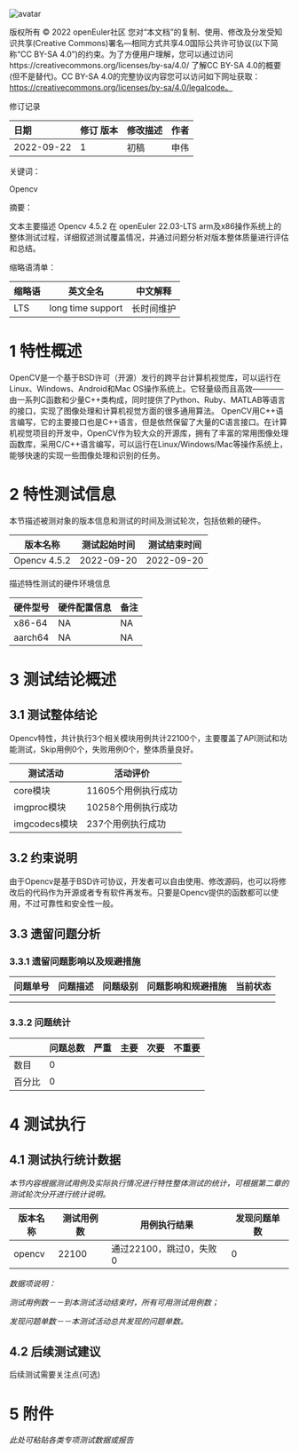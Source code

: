 ![avatar](../images/openEuler.png)


版权所有 © 2022  openEuler社区
 您对“本文档”的复制、使用、修改及分发受知识共享(Creative Commons)署名—相同方式共享4.0国际公共许可协议(以下简称“CC BY-SA 4.0”)的约束。为了方便用户理解，您可以通过访问https://creativecommons.org/licenses/by-sa/4.0/ 了解CC BY-SA 4.0的概要 (但不是替代)。CC BY-SA 4.0的完整协议内容您可以访问如下网址获取：https://creativecommons.org/licenses/by-sa/4.0/legalcode。

修订记录

| 日期 | 修订   版本 | 修改描述 | 作者 |
|:----|:----|:----|:----|
|2022-09-22|1|初稿|申伟|


 关键词： 

Opencv 

摘要：

文本主要描述 Opencv 4.5.2 在 openEuler 22.03-LTS arm及x86操作系统上的整体测试过程，详细叙述测试覆盖情况，并通过问题分析对版本整体质量进行评估和总结。 
 

缩略语清单：

| 缩略语 | 英文全名 | 中文解释 |
| ------ | -------- | -------- |
| LTS |long time support|长时间维护|

# 1     特性概述

OpenCV是一个基于BSD许可（开源）发行的跨平台计算机视觉库，可以运行在Linux、Windows、Android和Mac OS操作系统上。它轻量级而且高效————由一系列C函数和少量C++类构成，同时提供了Python、Ruby、MATLAB等语言的接口，实现了图像处理和计算机视觉方面的很多通用算法。
OpenCV用C++语言编写，它的主要接口也是C++语言，但是依然保留了大量的C语言接口。在计算机视觉项目的开发中，OpenCV作为较大众的开源库，拥有了丰富的常用图像处理函数库，采用C/C++语言编写，可以运行在Linux/Windows/Mac等操作系统上，能够快速的实现一些图像处理和识别的任务。

# 2     特性测试信息

本节描述被测对象的版本信息和测试的时间及测试轮次，包括依赖的硬件。

| 版本名称 | 测试起始时间 | 测试结束时间 |
| -------- | ------------ | ------------ |
| Opencv 4.5.2 | 2022-09-20  | 2022-09-20 |

描述特性测试的硬件环境信息

| 硬件型号 | 硬件配置信息 | 备注 |
| -------- | ------------ | ---- |
|     x86-64     |      NA        |  NA    |
|     aarch64     |      NA        |  NA    |

# 3     测试结论概述

## 3.1   测试整体结论

Opencv特性，共计执行3个相关模块用例共计22100个，主要覆盖了API测试和功能测试，Skip用例0个，失败用例0个，整体质量良好。

| 测试活动 | 活动评价 |
| -------- | -------- |
| core模块 |     11605个用例执行成功     |
| imgproc模块 |     10258个用例执行成功     |
| imgcodecs模块 |     237个用例执行成功     |

## 3.2   约束说明

由于Opencv是基于BSD许可协议，开发者可以自由使用、修改源码，也可以将修改后的代码作为开源或者专有软件再发布。只要是Opencv提供的函数都可以使用，不过可靠性和安全性一般。

## 3.3   遗留问题分析

### 3.3.1 遗留问题影响以及规避措施

| 问题单号 | 问题描述 | 问题级别 | 问题影响和规避措施 | 当前状态 |
| -------- | -------- | -------- | ------------------ | -------- |
|          |          |          |                    |          |
|          |          |          |                    |          |

### 3.3.2 问题统计

|        | 问题总数 | 严重 | 主要 | 次要 | 不重要 |
| ------ | -------- | ---- | ---- | ---- | ------ |
| 数目   |     0     |      |      |      |        |
| 百分比 |     0     |      |      |      |        |

# 4     测试执行

## 4.1   测试执行统计数据

*本节内容根据测试用例及实际执行情况进行特性整体测试的统计，可根据第二章的测试轮次分开进行统计说明。*

| 版本名称 | 测试用例数 | 用例执行结果 | 发现问题单数 |
| -------- | ---------- | ------------ | ------------ |
|    opencv      |      22100      |       通过22100，跳过0，失败0       |      0        |

*数据项说明：*

*测试用例数－－到本测试活动结束时，所有可用测试用例数；*

*发现问题单数－－本测试活动总共发现的问题单数。*

## 4.2   后续测试建议

后续测试需要关注点(可选)

# 5     附件

*此处可粘贴各类专项测试数据或报告*

 



 

 
